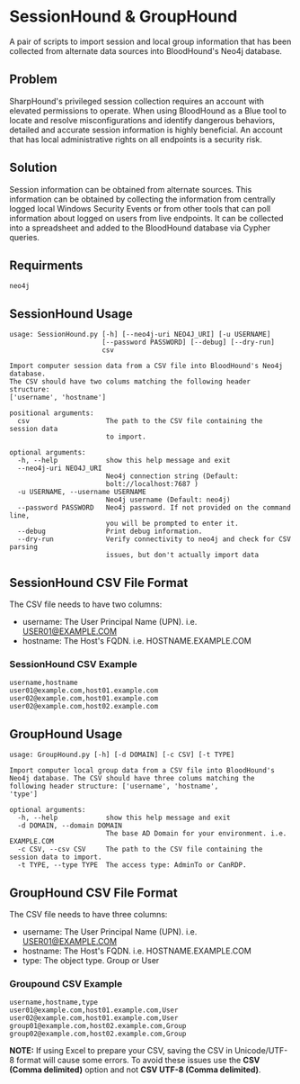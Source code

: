 # SessionHound & GroupHound
A pair of scripts to import session and local group information that has been collected from alternate data sources into BloodHound's Neo4j database.

## Problem
SharpHound's privileged session collection requires an account with elevated permissions to operate. When using BloodHound as a Blue tool to locate and resolve misconfigurations and identify dangerous behaviors, detailed and accurate session information is highly beneficial. An account that has local administrative rights on all endpoints is a security risk.

## Solution
Session information can be obtained from alternate sources. This information can be obtained by collecting the information from centrally logged local Windows Security Events or from other tools that can poll information about logged on users from live endpoints. It can be collected into a spreadsheet and added to the BloodHound database via Cypher queries.

## Requirments
```
neo4j
```

## SessionHound Usage
```
usage: SessionHound.py [-h] [--neo4j-uri NEO4J_URI] [-u USERNAME]
                       [--password PASSWORD] [--debug] [--dry-run]
                       csv

Import computer session data from a CSV file into BloodHound's Neo4j database.
The CSV should have two colums matching the following header structure:
['username', 'hostname']

positional arguments:
  csv                   The path to the CSV file containing the session data
                        to import.

optional arguments:
  -h, --help            show this help message and exit
  --neo4j-uri NEO4J_URI
                        Neo4j connection string (Default:
                        bolt://localhost:7687 )
  -u USERNAME, --username USERNAME
                        Neo4j username (Default: neo4j)
  --password PASSWORD   Neo4j password. If not provided on the command line,
                        you will be prompted to enter it.
  --debug               Print debug information.
  --dry-run             Verify connectivity to neo4j and check for CSV parsing
                        issues, but don't actually import data
```

## SessionHound CSV File Format
The CSV file needs to have two columns:
- username: The User Principal Name (UPN). i.e. USER01@EXAMPLE.COM
- hostname: The Host's FQDN. i.e. HOSTNAME.EXAMPLE.COM

### SessionHound CSV Example
```
username,hostname
user01@example.com,host01.example.com
user02@example.com,host01.example.com
user02@example.com,host02.example.com
```

## GroupHound Usage
```
usage: GroupHound.py [-h] [-d DOMAIN] [-c CSV] [-t TYPE]

Import computer local group data from a CSV file into BloodHound's Neo4j database. The CSV should have three colums matching the following header structure: ['username', 'hostname',
'type']

optional arguments:
  -h, --help            show this help message and exit
  -d DOMAIN, --domain DOMAIN
                        The base AD Domain for your environment. i.e. EXAMPLE.COM
  -c CSV, --csv CSV     The path to the CSV file containing the session data to import.
  -t TYPE, --type TYPE  The access type: AdminTo or CanRDP.
```

## GroupHound CSV File Format
The CSV file needs to have three columns:
- username: The User Principal Name (UPN). i.e. USER01@EXAMPLE.COM
- hostname: The Host's FQDN. i.e. HOSTNAME.EXAMPLE.COM
- type: The object type. Group or User

### Groupound CSV Example
```
username,hostname,type
user01@example.com,host01.example.com,User
user02@example.com,host01.example.com,User
group01@example.com,host02.example.com,Group
group02@example.com,host02.example.com,Group
```

**NOTE:** If using Excel to prepare your CSV, saving the CSV in Unicode/UTF-8 format will cause some errors. To avoid these issues use the **CSV (Comma delimited)** option and not **CSV UTF-8 (Comma delimited)**.
